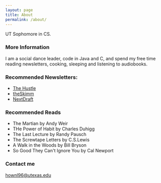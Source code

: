 ```yaml
---
layout: page
title: About
permalink: /about/
---
```


UT Sophomore in CS.

### More Information

I am a social dance leader, code in Java and C, and spend my free time reading newsletters, cooking, sleeping and listening to audiobooks.

### Recommended Newsletters:

- [The Hustle](http://ambassadors.thehustle.co/?ref=76af0631a4)
- [theSkimm](http://www.theskimm.com/?r=23744cc6)
- [NextDraft](http://nextdraft.com/)

### Recommended Reads

- The Martian by Andy Weir
- THe Power of Habit by Charles Duhigg
- The Last Lecture by Randy Pausch
- The Screwtape Letters by C.S.Lewis
- A Walk in the Woods by Bill Bryson
- So Good They Can't Ignore You by Cal Newport

### Contact me

[hownl96@utexas.edu](mailto:hownl96@utexas.edu)
